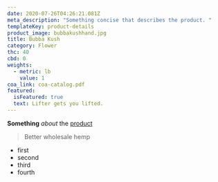 ```yaml
---
date: 2020-07-26T04:26:21.081Z
meta_description: "Something concise that describes the product. "
templateKey: product-details
product_image: bubbakushhand.jpg
title: Bubba Kush
category: Flower
thc: 40
cbd: 0
weights:
  - metric: lb
    value: 1
coa_link: coa-catalog.pdf
featured:
  isFeatured: true
  text: Lifter gets you lifted.
---
```

**Something** *about* the [product](https://www.elevatedtrading.com)

> Better wholesale hemp

* first
* second
* third
* fourth
